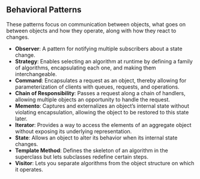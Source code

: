 ## Behavioral Patterns
These patterns focus on communication between objects, what goes on between objects and how they operate, along with how they react to changes.

- **Observer**: A pattern for notifying multiple subscribers about a state change.
- **Strategy**: Enables selecting an algorithm at runtime by defining a family of algorithms, encapsulating each one, and making them interchangeable.
- **Command**: Encapsulates a request as an object, thereby allowing for parameterization of clients with queues, requests, and operations.
- **Chain of Responsibility**: Passes a request along a chain of handlers, allowing multiple objects an opportunity to handle the request.
- **Memento**: Captures and externalizes an object’s internal state without violating encapsulation, allowing the object to be restored to this state later.
- **Iterator**: Provides a way to access the elements of an aggregate object without exposing its underlying representation.
- **State**: Allows an object to alter its behavior when its internal state changes.
- **Template Method**: Defines the skeleton of an algorithm in the superclass but lets subclasses redefine certain steps.
- **Visitor**: Lets you separate algorithms from the object structure on which it operates.